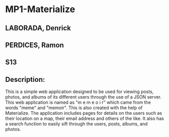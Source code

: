 # MP1-Materialize
  
## LABORADA, Denrick
## PERDICES, Ramon
## S13
  
## Description:
This is a simple web application designed to be used for viewing posts, photos, and albums of its different users through the use of a JSON server. This web application is named as "m e m e o i r" which came from the words "meme" and "memoir". This is also created with the help of Materialize. The application includes pages for details on the users such as their location on a map, their email address and others of the like. It also has a search function to easily sift through the users, posts, albums, and photos.
